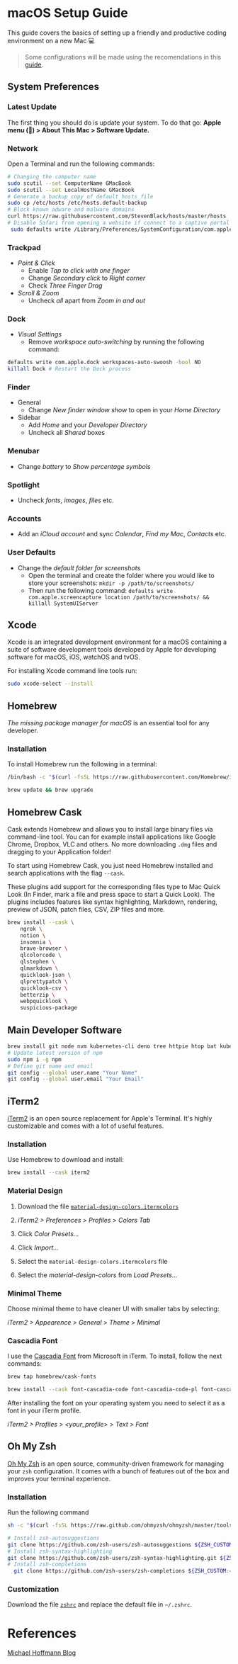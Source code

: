 # macOS Setup Guide

This guide covers the basics of setting up a friendly and productive coding environment on a new Mac :computer:

> Some configurations will be made using the recomendations in this [guide](https://github.com/drduh/macOS-Security-and-Privacy-Guide/blob/master/README.md).

## System Preferences

### Latest Update

The first thing you should do is update your system. To do that go:
**Apple menu () > About This Mac > Software Update.**

### Network

Open a Terminal and run the following commands:

```sh
# Changing the computer name
sudo scutil --set ComputerName GMacBook
sudo scutil --set LocalHostName GMacBook
# Generate a backup copy of default hosts file
sudo cp /etc/hosts /etc/hosts.default-backup
# Block known adware and malware domains
curl https://raw.githubusercontent.com/StevenBlack/hosts/master/hosts | sudo tee -a /etc/hosts
# Disable Safari from opening a website if connect to a captive portal
 sudo defaults write /Library/Preferences/SystemConfiguration/com.apple.captive.control.plist Active -bool false
```

### Trackpad

- _Point & Click_
  - Enable _Tap to click with one finger_
  - Change _Secondary click_ to _Right corner_
  - Check _Three Finger Drag_
- _Scroll & Zoom_
  - Uncheck _all_ apart from _Zoom in and out_

### Dock

- _Visual Settings_
  - Remove _workspace auto-switching_ by running the following command:

```sh
defaults write com.apple.dock workspaces-auto-swoosh -bool NO
killall Dock # Restart the Dock process
```

### Finder

- General
  - Change _New finder window show_ to open in your _Home Directory_
- Sidebar
  - Add _Home_ and your _Developer Directory_
  - Uncheck all _Shared_ boxes

### Menubar

- Change _battery_ to _Show percentage symbols_

### Spotlight

- Uncheck _fonts_, _images_, _files_ etc.

### Accounts

- Add an _iCloud account_ and sync _Calendar_, _Find my Mac_, _Contacts_ etc.

### User Defaults

- Change the _default folder for screenshots_
  - Open the terminal and create the folder where you would like to store
    your screenshots: `mkdir -p /path/to/screenshots/`
  - Then run the following command: `defaults write com.apple.screencapture location /path/to/screenshots/ && killall SystemUIServer`

## Xcode

Xcode is an integrated development environment for a macOS containing a suite of software development tools developed by Apple for developing software for macOS, iOS, watchOS and tvOS.

For installing Xcode command line tools run:

```sh
sudo xcode-select --install
```

## Homebrew

_The missing package manager for macOS_ is an essential tool for any developer.

### Installation

To install Homebrew run the following in a terminal:

```sh
/bin/bash -c "$(curl -fsSL https://raw.githubusercontent.com/Homebrew/install/HEAD/install.sh)"

brew update && brew upgrade
```

## Homebrew Cask

Cask extends Homebrew and allows you to install large binary files via command-line tool.
You can for example install applications like Google Chrome, Dropbox, VLC and others.
No more downloading `.dmg` files and dragging to your Application folder!

To start using Homebrew Cask, you just need Homebrew installed and search applications with
the flag `--cask`.

These plugins add support for the corresponding files type to Mac Quick Look (In Finder, mark a file
and press space to start a Quick Look). The plugins includes features like syntax highlighting, Markdown,
rendering, preview of JSON, patch files, CSV, ZIP files and more.

```sh
brew install --cask \
    ngrok \
    notion \
    insomnia \
    brave-browser \
    qlcolorcode \
    qlstephen \
    qlmarkdown \
    quicklook-json \
    qlprettypatch \
    quicklook-csv \
    betterzip \
    webpquicklook \
    suspicious-package
```

## Main Developer Software

```sh
brew install git node nvm kubernetes-cli deno tree httpie htop bat kubectx kube-ps1 trash-cli
# Update latest version of npm
sudo npm i -g npm
# Define git name and email
git config --global user.name "Your Name"
git config --global user.email "Your Email"
```

## iTerm2

[iTerm2](https://iterm2.com) is an open source replacement for Apple's Terminal. It's highly customizable and comes with a lot of useful features.

### Installation

Use Homebrew to download and install:

```sh
brew install --cask iterm2
```

### Material Design

1. Download the file [`material-design-colors.itermcolors`](https://raw.githubusercontent.com/sagiomc/macos-setup/master/iterm2/material-design-colors.itermcolors)

2. _iTerm2 > Preferences > Profiles > Colors Tab_

3. Click _Color Presets..._

4. Click _Import..._

5. Select the `material-design-colors.itermcolors` file

6. Select the _material-design-colors_ from _Load Presets..._

### Minimal Theme

Choose minimal theme to have cleaner UI with smaller tabs by selecting:

_iTerm2 > Appearence > General > Theme > Minimal_

### Cascadia Font

I use the [Cascadia Font](https://github.com/microsoft/cascadia-code) from Microsoft in iTerm. To install, follow the next commands:

```sh
brew tap homebrew/cask-fonts

brew install --cask font-cascadia-code font-cascadia-code-pl font-cascadia-mono font-cascadia-mono-pl

```

After installing the font on your operating system you need to select it as a font in your iTerm profile.

_iTerm2 > Profiles > <your_profile> > Text > Font_

## Oh My Zsh

[Oh My Zsh](https://ohmyz.sh) is an open source, community-driven framework for managing your `zsh` configuration.
It comes with a bunch of features out of the box and improves your terminal experience.

### Installation

Run the following command

```sh
sh -c "$(curl -fsSL https://raw.github.com/ohmyzsh/ohmyzsh/master/tools/install.sh)"

# Install zsh-autosuggestions
git clone https://github.com/zsh-users/zsh-autosuggestions ${ZSH_CUSTOM:-~/.oh-my-zsh/custom}/plugins/zsh-autosuggestions
# Install zsh-syntax-highlighting
git clone https://github.com/zsh-users/zsh-syntax-highlighting.git ${ZSH_CUSTOM:-~/.oh-my-zsh/custom}/plugins/zsh-syntax-highlighting
# Install zsh-completions
  git clone https://github.com/zsh-users/zsh-completions ${ZSH_CUSTOM:=~/.oh-my-zsh/custom}/plugins/zsh-completions
```

### Customization

Download the file [`zshrc`](https://raw.githubusercontent.com/sagiomc/macos-setup/master/oh-my-zsh/zshrc)
and replace the default file in `~/.zshrc`.

# References

[Michael Hoffmann Blog](https://www.mokkapps.de/blog/boost-your-productivity-by-using-the-terminal-iterm-and-zsh)
